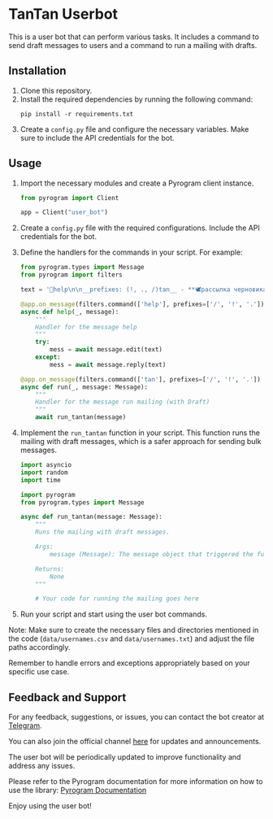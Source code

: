 # TanTan Userbot

This is a user bot that can perform various tasks. It includes a command to send draft messages to users and a command to run a mailing with drafts.

## Installation

1. Clone this repository.
2. Install the required dependencies by running the following command:
   ```
   pip install -r requirements.txt
   ```
3. Create a `config.py` file and configure the necessary variables. Make sure to include the API credentials for the bot.

## Usage

1. Import the necessary modules and create a Pyrogram client instance.
   ```python
   from pyrogram import Client

   app = Client("user_bot")
   ```

2. Create a `config.py` file with the required configurations. Include the API credentials for the bot.

3. Define the handlers for the commands in your script. For example:

   ```python
   from pyrogram.types import Message
   from pyrogram import filters

   text = '📄help\n\n__prefixes: (!, ., /)tan__ - **🕊рассылка черновиками**'

   @app.on_message(filters.command(['help'], prefixes=['/', '!', '.']) & filters.all)
   async def help(_, message):
       """
       Handler for the message help
       """
       try:
           mess = await message.edit(text)
       except:
           mess = await message.reply(text)
   ```

   ```python
   @app.on_message(filters.command(['tan'], prefixes=['/', '!', '.']) & filters.all)
   async def run(_, message: Message):
       """
       Handler for the message run mailing (with Draft)
       """
       await run_tantan(message)
   ```

4. Implement the `run_tantan` function in your script. This function runs the mailing with draft messages, which is a safer approach for sending bulk messages.

   ```python
   import asyncio
   import random
   import time

   import pyrogram
   from pyrogram.types import Message

   async def run_tantan(message: Message):
       """
       Runs the mailing with draft messages.

       Args:
           message (Message): The message object that triggered the function.

       Returns:
           None
       """

       # Your code for running the mailing goes here

   ```

5. Run your script and start using the user bot commands.

Note: Make sure to create the necessary files and directories mentioned in the code (`data/usernames.csv` and `data/usernames.txt`) and adjust the file paths accordingly.

Remember to handle errors and exceptions appropriately based on your specific use case.

## Feedback and Support

For any feedback, suggestions, or issues, you can contact the bot creator at [Telegram](https://t.me/consentantaneity).

You can also join the official channel [here](https://t.me/instantaneity) for updates and announcements.

The user bot will be periodically updated to improve functionality and address any issues.

Please refer to the Pyrogram documentation for more information on how to use the library: [Pyrogram Documentation](https://docs.pyrogram.org/)

Enjoy using the user bot!
